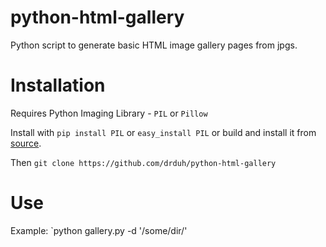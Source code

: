 # python-html-gallery

Python script to generate basic HTML image gallery pages from jpgs.

# Installation

Requires Python Imaging Library - `PIL` or `Pillow`

Install with `pip install PIL` or `easy_install PIL` or build and install it from [source](http://www.pythonware.com/products/pil/).

Then `git clone https://github.com/drduh/python-html-gallery`

# Use

Example: `python gallery.py -d '/some/dir/'

